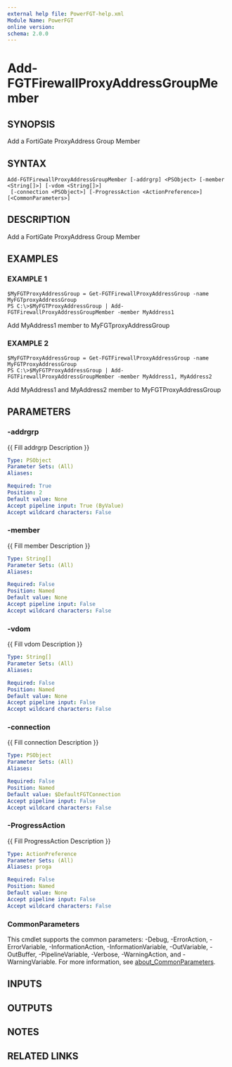 ```yaml
---
external help file: PowerFGT-help.xml
Module Name: PowerFGT
online version:
schema: 2.0.0
---
```


# Add-FGTFirewallProxyAddressGroupMember

## SYNOPSIS
Add a FortiGate ProxyAddress Group Member

## SYNTAX

```
Add-FGTFirewallProxyAddressGroupMember [-addrgrp] <PSObject> [-member <String[]>] [-vdom <String[]>]
 [-connection <PSObject>] [-ProgressAction <ActionPreference>] [<CommonParameters>]
```

## DESCRIPTION
Add a FortiGate ProxyAddress Group Member

## EXAMPLES

### EXAMPLE 1
```
$MyFGTProxyAddressGroup = Get-FGTFirewallProxyAddressGroup -name MyFGTproxyAddressGroup
PS C:\>$MyFGTProxyAddressGroup | Add-FGTFirewallProxyAddressGroupMember -member MyAddress1
```

Add MyAddress1 member to MyFGTproxyAddressGroup

### EXAMPLE 2
```
$MyFGTProxyAddressGroup = Get-FGTFirewallProxyAddressGroup -name MyFGTProxyAddressGroup
PS C:\>$MyFGTProxyAddressGroup | Add-FGTFirewallProxyAddressGroupMember -member MyAddress1, MyAddress2
```

Add MyAddress1 and MyAddress2 member to MyFGTProxyAddressGroup

## PARAMETERS

### -addrgrp
{{ Fill addrgrp Description }}

```yaml
Type: PSObject
Parameter Sets: (All)
Aliases:

Required: True
Position: 2
Default value: None
Accept pipeline input: True (ByValue)
Accept wildcard characters: False
```

### -member
{{ Fill member Description }}

```yaml
Type: String[]
Parameter Sets: (All)
Aliases:

Required: False
Position: Named
Default value: None
Accept pipeline input: False
Accept wildcard characters: False
```

### -vdom
{{ Fill vdom Description }}

```yaml
Type: String[]
Parameter Sets: (All)
Aliases:

Required: False
Position: Named
Default value: None
Accept pipeline input: False
Accept wildcard characters: False
```

### -connection
{{ Fill connection Description }}

```yaml
Type: PSObject
Parameter Sets: (All)
Aliases:

Required: False
Position: Named
Default value: $DefaultFGTConnection
Accept pipeline input: False
Accept wildcard characters: False
```

### -ProgressAction
{{ Fill ProgressAction Description }}

```yaml
Type: ActionPreference
Parameter Sets: (All)
Aliases: proga

Required: False
Position: Named
Default value: None
Accept pipeline input: False
Accept wildcard characters: False
```

### CommonParameters
This cmdlet supports the common parameters: -Debug, -ErrorAction, -ErrorVariable, -InformationAction, -InformationVariable, -OutVariable, -OutBuffer, -PipelineVariable, -Verbose, -WarningAction, and -WarningVariable. For more information, see [about_CommonParameters](http://go.microsoft.com/fwlink/?LinkID=113216).

## INPUTS

## OUTPUTS

## NOTES

## RELATED LINKS
